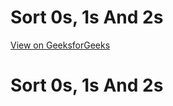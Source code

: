 # Sort 0s, 1s And 2s
[View on GeeksforGeeks](https://www.geeksforgeeks.org/problems/sort-an-array-of-0s-1s-and-2s4231)

# Sort 0s, 1s And 2s

